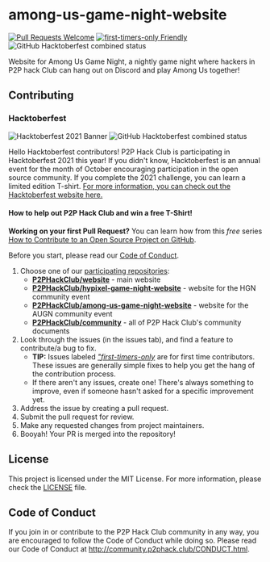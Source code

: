 # among-us-game-night-website
[![Pull Requests Welcome](https://img.shields.io/badge/PRs-welcome-brightgreen.svg?style=flat)](https://makeapullrequest.com)
[![first-timers-only Friendly](https://img.shields.io/badge/first--timers--only-friendly-blue.svg)](https://www.firsttimersonly.com/)
![GitHub Hacktoberfest combined status](https://img.shields.io/github/hacktoberfest/2021/P2PHackClub/among-us-game-night-website)

Website for Among Us Game Night, a nightly game night where hackers in P2P hack Club can hang out on Discord and play Among Us together! 

## Contributing

### Hacktoberfest
![Hacktoberfest 2021 Banner](https://user-images.githubusercontent.com/18013689/136124188-d4fb5a94-9361-49ef-b72c-94fe8b00f0e8.png)
![GitHub Hacktoberfest combined status](https://img.shields.io/github/hacktoberfest/2021/P2PHackClub/among-us-game-night-website)

Hello Hacktoberfest contributors! P2P Hack Club is participating in Hacktoberfest 2021 this year! If you didn't know, Hacktoberfest is an annual event for the month of October encouraging participation in the open source community. If you complete the 2021 challenge, you can learn a limited edition T-shirt. [For more information, you can check out the Hacktoberfest website here.](https://hacktoberfest.digitalocean.com)

#### How to help out P2P Hack Club and win a free T-Shirt!

**Working on your first Pull Request?** You can learn how from this *free* series [How to Contribute to an Open Source Project on GitHub](https://kcd.im/pull-request).

Before you start, please read our [Code of Conduct](http://community.p2phack.club/CONDUCT.html).

1. Choose one of our [participating repositories](https://github.com/P2PHackClub):
      * **[P2PHackClub/website](https://github.com/P2PHackClub/website/)** - main website
      * **[P2PHackClub/hypixel-game-night-website](https://github.com/P2PHackClub/hypixel-game-night-website)** - website for the HGN community event
      * **[P2PHackClub/among-us-game-night-website](https://github.com/P2PHackClub/among-us-game-night-website)** - website for the AUGN community event
      * **[P2PHackClub/community](https://github.com/P2PHackClub/community)** - all of P2P Hack Club's community documents
2. Look through the issues (in the issues tab), and find a feature to contribute/a bug to fix.
      * **TIP:** Issues labeled [*"first-timers-only*](https://www.firsttimersonly.com) are for first time contributors. These issues are generally simple fixes to help you get the hang of the contribution process.
      * If there aren't any issues, create one! There's always something to improve, even if someone hasn't asked for a specific improvement yet.
3. Address the issue by creating a pull request.
4. Submit the pull request for review.
5. Make any requested changes from project maintainers.
6. Booyah! Your PR is merged into the repository!

## License
This project is licensed under the MIT License. For more information, please check the [LICENSE](LICENSE) file.

## Code of Conduct
If you join in or contribute to the P2P Hack Club community in any way, you are encouraged to follow the Code of Conduct while doing so. Please read our Code of Conduct at http://community.p2phack.club/CONDUCT.html.

